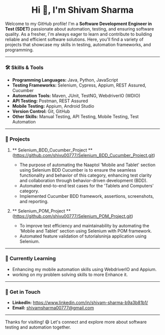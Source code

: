 <h1 align="center">Hi 👋, I'm Shivam Sharma</h1>

Welcome to my GitHub profile! I'm a **Software Development Engineer in Test (SDET)** passionate about automation, testing, and ensuring software quality. As a fresher, I'm always eager to learn and contribute to building reliable and efficient software solutions. Here, you'll find a variety of projects that showcase my skills in testing, automation frameworks, and programming.

---

### 🛠️ **Skills & Tools**
- **Programming Languages:** Java, Python, JavaScript
- **Testing Frameworks:** Selenium, Cypress, Appium, REST Assured, Cucumber
- **Automation Tools:** Maven, JUnit, TestNG, WebdriverIO (WDIO)
- **API Testing:** Postman, REST Assured
- **Mobile Testing:** Appium, Android Studio
- **Version Control:** Git, GitHub
- **Other Skills:** Manual Testing, API Testing, Mobile Testing, Test Automation

---

### 🌟 **Projects**
1. ** Selenium_BDD_Cucumber_Project ** (https://github.com/shivu00777/Selenium_BDD_Cucumber_Project.git)
     - The purpose of automating the Naaptol 'Mobile and Tablet' section using Selenium BDD Cucumber is to ensure the seamless functionality and behavior of this category, enhancing test          clarity and collaboration through behavior-driven development (BDD).
   - Automated end-to-end test cases for the 'Tablets and Computers' category.
   - Implemented Cucumber BDD framework, assertions, screenshots, and reporting.

3. ** Selenium_POM_Project ** (https://github.com/shivu00777/Selenium_POM_Project.git)
   - To improve test efficiency and maintainability by automating the 'Mobile and Tablet' section using Selenium with POM framework.
   - Automated feature validation of tutorialsninja application using Selenium.


---

### 🌱 **Currently Learning**
- Enhancing my mobile automation skills using WebdriverIO and Appium.
- working on my problem solving skills to more Enhance it.

---

### 💬 **Get in Touch**
- **LinkedIn:** https://www.linkedin.com/in/shivam-sharma-b9a3b81b1/
- **Email:** shivamsharma00777@gmail.com

---

Thanks for visiting! 😄 Let's connect and explore more about software testing and automation together.
